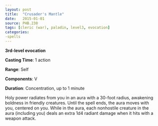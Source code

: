 ```yaml
---
layout: post
title:  "Crusader's Mantle"
date:   2015-01-01
source: PHB.230
tags: [cleric (war), paladin, level3, evocation]
categories:
-spells
---
```


**3rd-level evocation**

**Casting Time**: 1 action

**Range**: Self

**Components**: V 

**Duration**: Concentration, up to 1 minute

Holy power radiates from you in an aura with a 30-foot radius, awakening boldness in friendly creatures. Until the spell ends, the aura moves with you, centered on you. While in the aura, each nonhostile creature in the aura (including you) deals an extra 1d4 radiant damage when it hits with a weapon attack.
